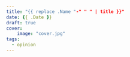 ```yaml
---
title: "{{ replace .Name "-" " " | title }}"
date: {{ .Date }}
draft: true
cover:
    image: "cover.jpg"
tags:
  - opinion
---
```


